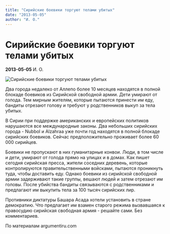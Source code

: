 ```yaml
---
title: "Сирийские боевики торгуют телами убитых"
date: "2013-05-05"
author: "И. О."
---
```


# Сирийские боевики торгуют телами убитых

**2013-05-05** И. О.

![Сирийские боевики торгуют телами убитых](http://prometej.info/new/images/stories/syrian-banditi.jpg)

Два города недалеко от Аллепо более 10 месяцев находятся в полной блокаде боевиков из Сирийской свободной армии. Дети умирают от голода. Тем мирным жителям, которые пытаются принести им еду, бандиты отрезают голову и требуют у родственников выкуп за тела убитых.

В Сирии при поддержке американских и европейских политиков нарушаются все международные законы. Два небольших сирийских города - Nubbol и Alzahraa уже почти год находятся в полной блокаде сирийских боевиков. Сейчас предположительно проживает более 60 000 сирийцев.

Боевики не пропускают в них гуманитарные конвои. Люди, в том числе и дети, умирают от голода прямо на улицах и в домах. Как пишет сегодня сирийская пресса, жители соседних деревень, которые контролируются правительственными войсками, пытаются проникнуть туда, чтобы доставить еду. Однако боевики из сирийской свободной армии задерживают такие группы, вешают людей и затем отрезают им головы. После убийства бандиты связываются с родственниками и предлагают им выкупить тела за 100 тысяч сирийских лир.

Противники диктатуры Башара Асада хотели установить в стране демократию. Что предлагает им взамен старого режима вызвавшаяся к правосудию сирийская свободная армия - решайте сами. Без комментариев.

По материалам argumentiru.com